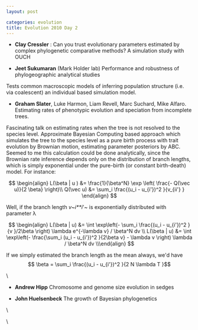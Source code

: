 ```yaml
---
layout: post

categories: evolution
title: Evolution 2010 Day 2
---
```







 








-   **Clay Cressler** : Can you trust evolutionary parameters estimated
    by complex phylogenetic comparative methods? A simulation study with
    OUCH

-   **Jeet Sukumaran** (Mark Holder lab) Performance and robustness of
    phylogeographic analytical studies

Tests common macroscopic models of inferring population structure (i.e.
via coalescent) an individual based simulation model.

-   **Graham Slater**, Luke Harmon, Liam Revell, Marc Suchard, Mike
    Alfaro. Estimating rates of phenotypic evolution and speciation from
    incomplete trees.

Fascinating talk on estimating rates when the tree is not resolved to
the species level. Approximate Bayesian Computing based approach which
simulates the tree to the species level as a pure birth process with
trait evolution by Brownian motion, estimating parameter posteriors by
ABC. Seemed to me this calculation could be done analytically, since the
Brownian rate inference depends only on the distribution of branch
lengths, which is simply exponential under the pure-birth (or constant
birth-death) model. For instance:

$$ \begin{align} L(\beta | u ) &= \frac{1}{\beta^N} \exp \left(
\frac{- Q(\vec u)}{2 \beta} \right)\\ Q(\vec u) &= \sum_i
\frac{(u_i - u_{i'})^2 }{v_{ii'} } \end{align}
$$

Well, if the branch length *v*~*i**i*'~ is exponentially distributed
with parameter λ

$$ \begin{align} L(\beta | u) &= \int \exp\left(- \sum_i
\frac{(u_i - u_{i'})^2 }{v }/2\beta \right) \lambda e^{-\lambda
v} / \beta^N dv \\ L(\beta | u) &= \int \exp\left(-
\frac{\sum_i (u_i - u_{i'})^2 }{2\beta v} - \lambda v \right)
\lambda / \beta^N dv \\\end{align}
$$

If we simply estimated the branch length as the mean always, we'd have
$$ \beta = \sum_i \frac{(u_i - u_{i'})^2 }{2 N \lambda T }$$

\

-   **Andrew Hipp** Chromosome and genome size evolution in sedges

-   **John Huelsenbeck** The growth of Bayesian phylogenetics

\

\

